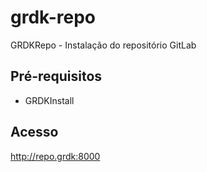 # grdk-repo

GRDKRepo - Instalação do repositório GitLab

## Pré-requisitos

* GRDKInstall

## Acesso

http://repo.grdk:8000
